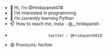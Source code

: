 - 👋 Hi, I’m @Hridayansh018
- 👀 I’m interested in programming 
- 🌱 I’m currently learning Python
- 📫 How to reach me, insta - @__hridayansh
-                      twitter - @hridayansh018
- 😄 Pronouns: he/him

<!---
Hridayansh018/Hridayansh018 is a ✨ special ✨ repository because its `README.md` (this file) appears on your GitHub profile.
You can click the Preview link to take a look at your changes.
--->
